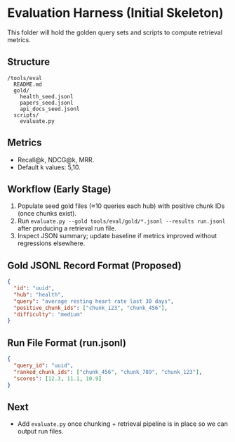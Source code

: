 # Evaluation Harness (Initial Skeleton)

This folder will hold the golden query sets and scripts to compute retrieval metrics.

## Structure

```
/tools/eval
  README.md
  gold/
    health_seed.jsonl
    papers_seed.jsonl
    api_docs_seed.jsonl
  scripts/
    evaluate.py
```

## Metrics

- Recall@k, NDCG@k, MRR.
- Default k values: 5,10.

## Workflow (Early Stage)

1. Populate seed gold files (≈10 queries each hub) with positive chunk IDs (once chunks exist).
2. Run `evaluate.py --gold tools/eval/gold/*.jsonl --results run.jsonl` after producing a retrieval run file.
3. Inspect JSON summary; update baseline if metrics improved without regressions elsewhere.

## Gold JSONL Record Format (Proposed)

```json
{
  "id": "uuid",
  "hub": "health",
  "query": "average resting heart rate last 30 days",
  "positive_chunk_ids": ["chunk_123", "chunk_456"],
  "difficulty": "medium"
}
```

## Run File Format (run.jsonl)

```json
{
  "query_id": "uuid",
  "ranked_chunk_ids": ["chunk_456", "chunk_789", "chunk_123"],
  "scores": [12.3, 11.1, 10.9]
}
```

## Next

- Add `evaluate.py` once chunking + retrieval pipeline is in place so we can output run files.
